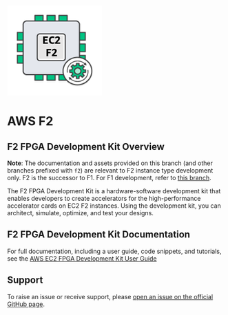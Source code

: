 ![f2_headline_graphic](./shared/assets/f2_headline_graphic.png)

# AWS F2

## F2 FPGA Development Kit Overview

**Note**: The documentation and assets provided on this branch (and other branches prefixed with `f2`) are relevant to F2 instance type development only. F2 is the successor to F1. For F1 development, refer to [this branch](https://github.com/aws/aws-fpga/tree/master).

The F2 FPGA Development Kit is a hardware-software development kit that enables developers to create accelerators for the high-performance accelerator cards on EC2 F2 instances. Using the development kit, you can architect, simulate, optimize, and test your designs.

## F2 FPGA Development Kit Documentation

For full documentation, including a user guide, code snippets, and tutorials, see the [AWS EC2 FPGA Development Kit User Guide](./User_Guide_AWS_EC2_FPGA_Development_Kit.md)

## Support

To raise an issue or receive support, please [open an issue on the official GitHub page](https://github.com/aws/aws-fpga/issues).
